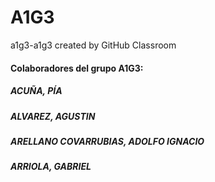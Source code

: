 # A1G3
a1g3-a1g3 created by GitHub Classroom


#### Colaboradores del grupo A1G3:
##### ACUÑA, PÍA
##### ALVAREZ, AGUSTIN
##### ARELLANO COVARRUBIAS, ADOLFO IGNACIO
##### ARRIOLA, GABRIEL
